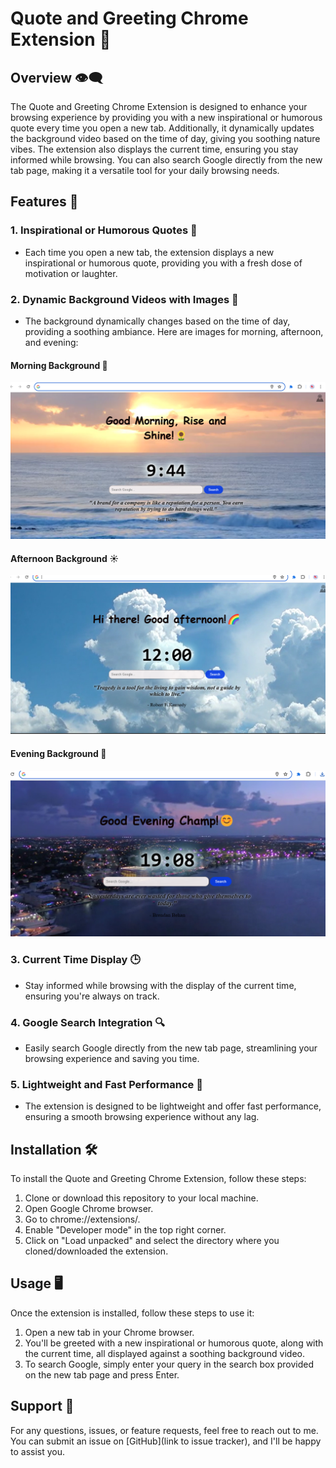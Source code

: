 # Quote and Greeting Chrome Extension 🌟

## Overview 👁️‍🗨️
The Quote and Greeting Chrome Extension is designed to enhance your browsing experience by providing you with a new inspirational or humorous quote every time you open a new tab. Additionally, it dynamically updates the background video based on the time of day, giving you soothing nature vibes. The extension also displays the current time, ensuring you stay informed while browsing. You can also search Google directly from the new tab page, making it a versatile tool for your daily browsing needs.

## Features 🚀

### 1. Inspirational or Humorous Quotes 💬
- Each time you open a new tab, the extension displays a new inspirational or humorous quote, providing you with a fresh dose of motivation or laughter.

### 2. Dynamic Background Videos with Images 🎥
- The background dynamically changes based on the time of day, providing a soothing ambiance. Here are images for morning, afternoon, and evening:

#### Morning Background 🌅
![Morning Background](image.png)

#### Afternoon Background ☀️
![Afternoon Background](afternoon.png)

#### Evening Background 🌆
![Evening Background](image3.png)

### 3. Current Time Display 🕒
- Stay informed while browsing with the display of the current time, ensuring you're always on track.

### 4. Google Search Integration 🔍
- Easily search Google directly from the new tab page, streamlining your browsing experience and saving you time.

### 5. Lightweight and Fast Performance 💨
- The extension is designed to be lightweight and offer fast performance, ensuring a smooth browsing experience without any lag.

## Installation 🛠️
To install the Quote and Greeting Chrome Extension, follow these steps:

1. Clone or download this repository to your local machine.
2. Open Google Chrome browser.
3. Go to chrome://extensions/.
4. Enable "Developer mode" in the top right corner.
5. Click on "Load unpacked" and select the directory where you cloned/downloaded the extension.

## Usage 🖥️
Once the extension is installed, follow these steps to use it:

1. Open a new tab in your Chrome browser.
2. You'll be greeted with a new inspirational or humorous quote, along with the current time, all displayed against a soothing background video.
3. To search Google, simply enter your query in the search box provided on the new tab page and press Enter.

## Support 🤝
For any questions, issues, or feature requests, feel free to reach out to me. You can submit an issue on [GitHub](link to issue tracker), and I'll be happy to assist you.

